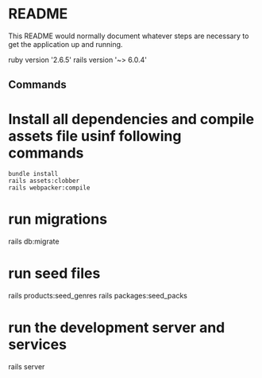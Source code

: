 # README

This README would normally document whatever steps are necessary to get the
application up and running.

ruby version '2.6.5'
rails version '~> 6.0.4'

## Commands

# Install all dependencies and compile assets file usinf following commands
```
bundle install
rails assets:clobber
rails webpacker:compile
```

# run migrations
rails db:migrate

# run seed files
rails products:seed_genres
rails packages:seed_packs

# run the development server and services
rails server
